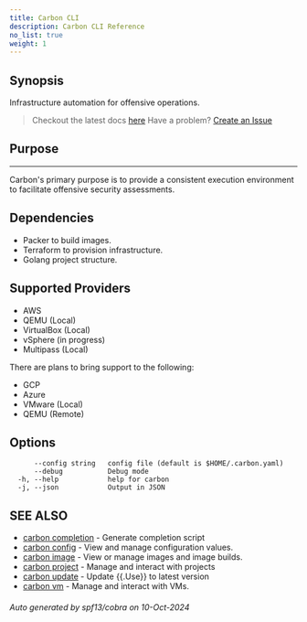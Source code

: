 ```yaml
---
title: Carbon CLI
description: Carbon CLI Reference
no_list: true
weight: 1
---
```

## Synopsis

Infrastructure automation for offensive operations.
> Checkout the latest docs [here](https://analog-substance.github.io/carbon/)
> Have a problem? [Create an Issue](https://github.com/analog-substance/carbon/issues/new?title=Something%20is%20broken)

## Purpose
***

Carbon's primary purpose is to provide a consistent execution environment to
facilitate offensive security assessments.

## Dependencies

- Packer to build images.
- Terraform to provision infrastructure.
- Golang project structure.

## Supported Providers

- AWS
- QEMU (Local)
- VirtualBox (Local)
- vSphere (in progress)
- Multipass (Local)

There are plans to bring support to the following:

- GCP
- Azure
- VMware (Local)
- QEMU (Remote)


## Options

```
      --config string   config file (default is $HOME/.carbon.yaml)
      --debug           Debug mode
  -h, --help            help for carbon
  -j, --json            Output in JSON
```

## SEE ALSO

* [carbon completion](carbon_completion.md)	 - Generate completion script
* [carbon config](carbon_config.md)	 - View and manage configuration values.
* [carbon image](carbon_image.md)	 - View or manage images and image builds.
* [carbon project](carbon_project.md)	 - Manage and interact with projects
* [carbon update](carbon_update.md)	 - Update {{.Use}} to latest version
* [carbon vm](carbon_vm.md)	 - Manage and interact with VMs.

###### Auto generated by spf13/cobra on 10-Oct-2024
